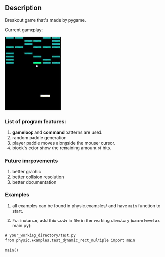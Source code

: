 ## Description


Breakout game that's made by pygame.


Current gameplay: 


![](https://github.com/sausenspaghetti/breakout/blob/dev/breakout.gif)


### List of program features:
1. **gameloop** and **command** patterns are used. 
2. random paddle generation
3. player paddle moves alongside the mouser cursor.
4. block's color show the remaining amount of hits. 


### Future imrpovements
1. better graphic
2. better collision resolution
3. better documentation



### Examples

1. all examples can be found in physic.examples/  and have ```main``` 
function to start.

2. For instance, add this code in file in the working directory (same level as main.py):


```
# your_working_directory/test.py
from physic.examples.test_dynamic_rect_multiple import main

main()
```



